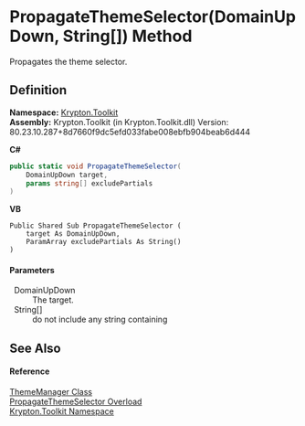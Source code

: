 # PropagateThemeSelector(DomainUpDown, String[]) Method


Propagates the theme selector.



## Definition
**Namespace:** <a href="79d2eac2-21f4-54ff-7552-b20c33c30600.md">Krypton.Toolkit</a>  
**Assembly:** Krypton.Toolkit (in Krypton.Toolkit.dll) Version: 80.23.10.287+8d7660f9dc5efd033fabe008ebfb904beab6d444

**C#**
``` C#
public static void PropagateThemeSelector(
	DomainUpDown target,
	params string[] excludePartials
)
```
**VB**
``` VB
Public Shared Sub PropagateThemeSelector ( 
	target As DomainUpDown,
	ParamArray excludePartials As String()
)
```



#### Parameters
<dl><dt>  DomainUpDown</dt><dd>The target.</dd><dt>  String[]</dt><dd>do not include any string containing</dd></dl>

## See Also


#### Reference
<a href="c3557dc0-134b-b1fa-5e72-c57856c5b309.md">ThemeManager Class</a>  
<a href="b07208a7-5801-2d0f-0ef6-d2a9d221e691.md">PropagateThemeSelector Overload</a>  
<a href="79d2eac2-21f4-54ff-7552-b20c33c30600.md">Krypton.Toolkit Namespace</a>  
